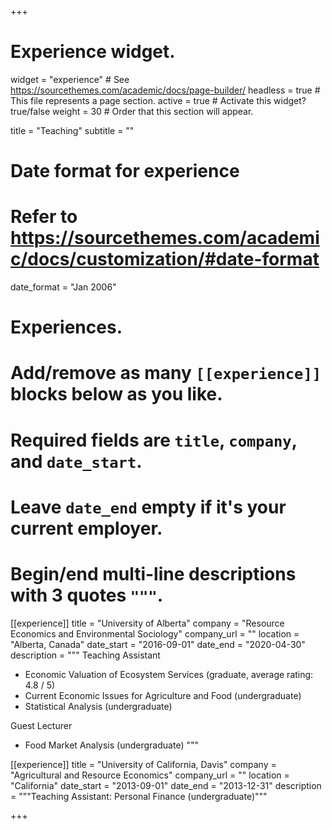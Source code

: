 +++
# Experience widget.
widget = "experience"  # See https://sourcethemes.com/academic/docs/page-builder/
headless = true  # This file represents a page section.
active = true  # Activate this widget? true/false
weight = 30  # Order that this section will appear.

title = "Teaching"
subtitle = ""

# Date format for experience
#   Refer to https://sourcethemes.com/academic/docs/customization/#date-format
date_format = "Jan 2006"

# Experiences.
#   Add/remove as many `[[experience]]` blocks below as you like.
#   Required fields are `title`, `company`, and `date_start`.
#   Leave `date_end` empty if it's your current employer.
#   Begin/end multi-line descriptions with 3 quotes `"""`.
[[experience]]
  title = "University of Alberta"
  company = "Resource Economics and Environmental Sociology"
  company_url = ""
  location = "Alberta, Canada"
  date_start = "2016-09-01"
  date_end = "2020-04-30"
  description = """
  Teaching Assistant
  
  * Economic Valuation of Ecosystem Services (graduate, average rating: 4.8 / 5)
  * Current Economic Issues for Agriculture and Food (undergraduate)
  * Statistical Analysis (undergraduate)
  
  Guest Lecturer
  
  * Food Market Analysis (undergraduate)
  """

[[experience]]
  title = "University of California, Davis"
  company = "Agricultural and Resource Economics"
  company_url = ""
  location = "California"
  date_start = "2013-09-01"
  date_end = "2013-12-31"
  description = """Teaching Assistant: Personal Finance (undergraduate)"""

+++
